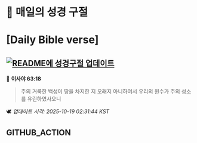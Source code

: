 # 🙏 매일의 성경 구절
# [Daily Bible verse]
## [![README에 성경구절 업데이트](https://github.com/DONGSUKA/first_test/actions/workflows/update-readme-bible.yml/badge.svg)](https://github.com/DONGSUKA/first_test/actions/workflows/update-readme-bible.yml)
<!-- START_BIBLE_VERSE -->
📖 **이사야 63:18**
> 주의 거룩한 백성이 땅을 차지한 지 오래지 아니하여서 우리의 원수가 주의 성소를 유린하였사오니

🕊️ _업데이트 시각: 2025-10-19 02:31:44 KST_
  <!-- END_BIBLE_VERSE -->
## GITHUB_ACTION
